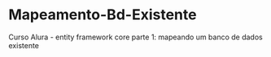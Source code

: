 # Mapeamento-Bd-Existente
Curso Alura - entity framework core parte 1: mapeando um banco de dados existente
